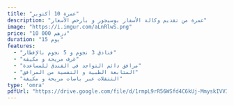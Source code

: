 ```yaml
---
title: "عمرة 10 أكتوبر"
description: "عمرة من تقديم وكالة الأسفار بوسيجور و بأرخص الأسعار"
image: "https://i.imgur.com/aLnRlwS.png"
price: "10 000 درهم"
duration: "15 يوم"
features:
  - "فنادق 3 نجوم و 5 نجوم بالإفطار"
  - "غرف مريحة و مكيفة"
  - "مرافق دائم التواجد في الفندق للمساعدة"
  - "المتابعة الطبية و النفسية من المرافق"
  - "التنقلات عبر باصات مريحة و مكيفة"
type: 'omra'
pdfUrl: "https://drive.google.com/file/d/1rmpL9rR56WSfd4C6kUj-MmyskIVV39iM/view?usp=sharing"
--- 
```

